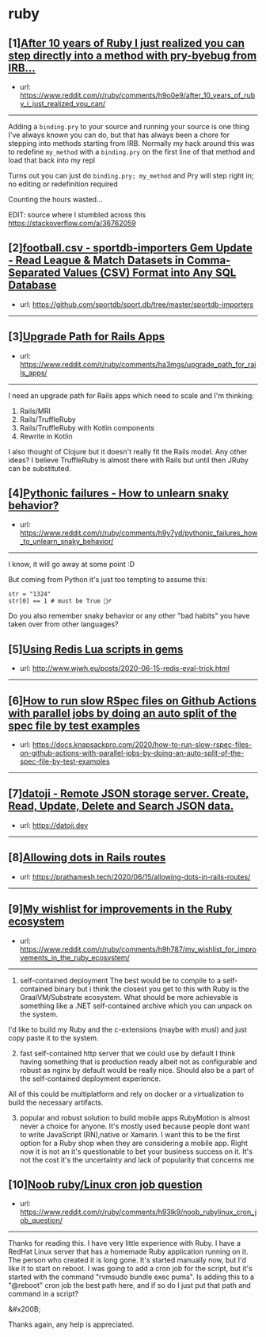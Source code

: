 # ruby
## [1][After 10 years of Ruby I just realized you can step directly into a method with pry-byebug from IRB...](https://www.reddit.com/r/ruby/comments/h9o0e9/after_10_years_of_ruby_i_just_realized_you_can/)
- url: https://www.reddit.com/r/ruby/comments/h9o0e9/after_10_years_of_ruby_i_just_realized_you_can/
---
Adding a `binding.pry` to your source and running your source is one thing I've always known you can do, but that has always been a chore for stepping into methods starting from IRB. Normally my hack around this was to redefine `my_method` with a `binding.pry` on the first line of that method and load that back into my repl

Turns out you can just do `binding.pry; my_method` and Pry will step right in; no editing or redefinition required

Counting the hours wasted...

EDIT: source where I stumbled across this https://stackoverflow.com/a/36762059
## [2][football.csv - sportdb-importers Gem Update - Read League &amp; Match Datasets in Comma-Separated Values (CSV) Format into Any SQL Database](https://www.reddit.com/r/ruby/comments/ha022y/footballcsv_sportdbimporters_gem_update_read/)
- url: https://github.com/sportdb/sport.db/tree/master/sportdb-importers
---

## [3][Upgrade Path for Rails Apps](https://www.reddit.com/r/ruby/comments/ha3mgs/upgrade_path_for_rails_apps/)
- url: https://www.reddit.com/r/ruby/comments/ha3mgs/upgrade_path_for_rails_apps/
---
I need an upgrade path for Rails apps which need to scale and I'm thinking:

1. Rails/MRI
2. Rails/TruffleRuby
3. Rails/TruffleRuby with Kotlin components
4. Rewrite in Kotlin

I also thought of Clojure but it doesn't really fit the Rails model. Any other ideas? I believe TruffleRuby is almost there with Rails but until then JRuby can be substituted.
## [4][Pythonic failures - How to unlearn snaky behavior?](https://www.reddit.com/r/ruby/comments/h9y7yd/pythonic_failures_how_to_unlearn_snaky_behavior/)
- url: https://www.reddit.com/r/ruby/comments/h9y7yd/pythonic_failures_how_to_unlearn_snaky_behavior/
---
I know, it will go away at some point :D

But coming from Python it's just too tempting to assume this:

    str = "1324"
    str[0] == 1 # must be True 💆‍♂️

Do you also remember snaky behavior or any other "bad habits" you have taken over from other languages?
## [5][Using Redis Lua scripts in gems](https://www.reddit.com/r/ruby/comments/h9ooo0/using_redis_lua_scripts_in_gems/)
- url: http://www.wjwh.eu/posts/2020-06-15-redis-eval-trick.html
---

## [6][How to run slow RSpec files on Github Actions with parallel jobs by doing an auto split of the spec file by test examples](https://www.reddit.com/r/ruby/comments/h9beb4/how_to_run_slow_rspec_files_on_github_actions/)
- url: https://docs.knapsackpro.com/2020/how-to-run-slow-rspec-files-on-github-actions-with-parallel-jobs-by-doing-an-auto-split-of-the-spec-file-by-test-examples
---

## [7][datoji - Remote JSON storage server. Create, Read, Update, Delete and Search JSON data.](https://www.reddit.com/r/ruby/comments/h9fvqs/datoji_remote_json_storage_server_create_read/)
- url: https://datoji.dev
---

## [8][Allowing dots in Rails routes](https://www.reddit.com/r/ruby/comments/h9l7yf/allowing_dots_in_rails_routes/)
- url: https://prathamesh.tech/2020/06/15/allowing-dots-in-rails-routes/
---

## [9][My wishlist for improvements in the Ruby ecosystem](https://www.reddit.com/r/ruby/comments/h9h787/my_wishlist_for_improvements_in_the_ruby_ecosystem/)
- url: https://www.reddit.com/r/ruby/comments/h9h787/my_wishlist_for_improvements_in_the_ruby_ecosystem/
---
1) self-contained deployment
The best would be to compile to a self-contained binary but i think the closest you get to this with Ruby is the GraalVM/Substrate ecosystem.
What should be more achievable is something like a .NET self-contained archive which you can unpack on the system.

I'd like to build my Ruby and the c-extensions (maybe with musl) and just copy paste it to the system.


2) fast self-contained http server that we could use by default
I think having something that is production ready albeit not as configurable and robust as nginx by default would be really nice. Should also be a part of the self-contained deployment experience.

All of this could be multiplatform and rely on docker or a virtualization to build the necessary artifacts.

3) popular and robust solution to build mobile apps
RubyMotion is almost never a choice for anyone. It's mostly used because people dont want to write JavaScript (RN),native or Xamarin.
I want this to be the first option for a Ruby shop when they are considering a mobile app. Right now it is not an it's questionable to bet your business success on it.
It's not the cost it's the uncertainty and lack of popularity that concerns me
## [10][Noob ruby/Linux cron job question](https://www.reddit.com/r/ruby/comments/h93lk9/noob_rubylinux_cron_job_question/)
- url: https://www.reddit.com/r/ruby/comments/h93lk9/noob_rubylinux_cron_job_question/
---
Thanks for reading this. I have very little experience with Ruby.  I have a RedHat Linux server that has a homemade Ruby application running on it. The person who created it is long gone. It's started manually now, but I'd like it to start on reboot. I was going to add a cron job for the script, but it's started with the command "rvmsudo bundle exec puma". Is adding this to a "@reboot" cron job the best path here, and if so do I just put that path and command in a script?

&amp;#x200B;

Thanks again, any help is appreciated.
